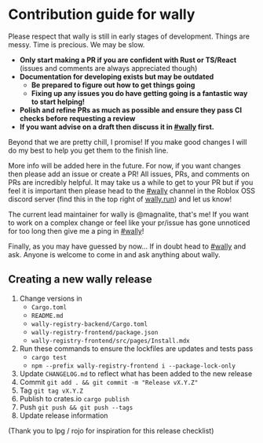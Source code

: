 # Contribution guide for wally

Please respect that wally is still in early stages of development. Things are messy. Time is precious. We may be slow.

- **Only start making a PR if you are confident with Rust or TS/React** (issues and comments are always appreciated though)
- **Documentation for developing exists but may be outdated**
  - **Be prepared to figure out how to get things going**
  - **Fixing up any issues you do have getting going is a fantastic way to start helping!**
- **Polish and refine PRs as much as possible and ensure they pass CI checks before requesting a review**
- **If you want advise on a draft then discuss it in [#wally] first.** 
  
Beyond that we are pretty chill, I promise! If you make good changes I will do my best to help you get them to the finish line.

More info will be added here in the future. For now, if you want changes then please add an issue or create a PR! All issues, PRs, and comments on PRs are incredibly helpful. It may take us a while to get to your PR but if you feel it is important then please head to the [#wally] channel in the Roblox OSS discord server (find this in the top right of [wally.run](https://wally.run/)) and let us know!

The current lead maintainer for wally is @magnalite, that's me! If you want to work on a complex change or feel like your pr/issue has gone unnoticed for too long then give me a ping in [#wally]!

Finally, as you may have guessed by now... If in doubt head to [#wally] and ask. Anyone is welcome to come in and ask anything about wally.

[#wally]: https://discord.com/channels/385151591524597761/872225914149302333

## Creating a new wally release

1. Change versions in 
    - `Cargo.toml`
    - `README.md`
    - `wally-registry-backend/Cargo.toml`
    - `wally-registry-frontend/package.json`
    - `wally-registry-frontend/src/pages/Install.mdx`
2. Run these commands to ensure the lockfiles are updates and tests pass
    - `cargo test`
    - `npm --prefix wally-registry-frontend i --package-lock-only`
3. Update `CHANGELOG.md` to reflect what has been added to the new release
4. Commit `git add . && git commit -m "Release vX.Y.Z"`
5. Tag `git tag vX.Y.Z`
6. Publish to crates.io `cargo publish`
7. Push `git push && git push --tags`
8. Update release information

(Thank you to lpg / rojo for inspiration for this release checklist)
